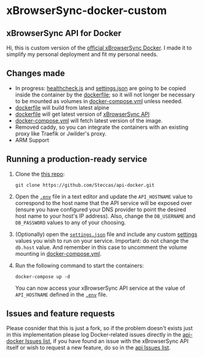 # xBrowserSync-docker-custom
## xBrowserSync API for Docker

Hi, this is custom version of the [official xBrowserSync Docker](https://github.com/xbrowsersync/api-docker).
I made it to simplify my personal deployment and fit my personal needs.

## Changes made
- In progress: [healthcheck.js](healthcheck.js) and [settings.json](settings.json) are going to be copied inside the container by the [dockerfile](dockerfile); so it will not longer be necessary to be mounted as volumes in [docker-compose.yml](docker-compose.yml) unless needed.
- [dockerfile](dockerfile) will build from latest alpine
- [dockerfile](dockerfile) will get latest version of [xBrowserSync API](https://github.com/xbrowsersync/api)
- [docker-compose.yml](docker-compose.yml) will fetch latest version of the image.
- Removed caddy, so you can integrate the containers with an existing proxy like Traefik or Jwilder's proxy.
- ARM Support

## Running a production-ready service

  1. Clone the [this repo](https://github.com/Steccas/api-docker):

      ```
      git clone https://github.com/Steccas/api-docker.git
      ```
  
  2. Open the [`.env`](.env) file in a text editor and update the `API_HOSTNAME` value to correspond to the host name that the API service will be exposed over (ensure you have configured your DNS provider to point the desired host name to your host's IP address). Also, change the `DB_USERNAME` and `DB_PASSWORD` values to any of your choosing.

  3. (Optionally) open the [`settings.json`](settings.json) file and include any custom [settings](https://github.com/xbrowsersync/api#3-modify-configuration-settings) values you wish to run on your service. Important: do not change the `db.host` value. And remember in this case to uncomment the volume mounting in [docker-compose.yml](docker-compose.yml).
  
  4. Run the following command to start the containers:

      ```
      docker-compose up -d
      ```

      You can now access your xBrowserSync API service at the value of `API_HOSTNAME` defined in the [`.env`](.env) file.

## Issues and feature requests
Please cosnider that this is just a fork, so if the problem doesn't exists just in this implementation please log Docker-related issues directly in the [api-docker Issues list](https://github.com/xbrowsersync/api-docker/issues), if you have found an issue with the xBrowserSync API itself or wish to request a new feature, do so in the [api Issues list](https://github.com/xbrowsersync/api/issues/).

